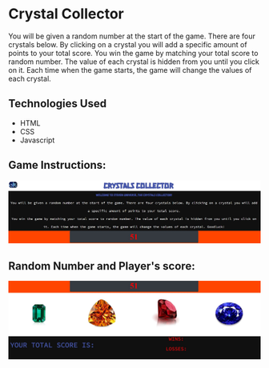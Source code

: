 # Crystal Collector 
You will be given a random number at the start of the game. There are four crystals below. By clicking on a crystal you will add a specific amount of points to your total score.
You win the game by matching your total score to random number. The value of each crystal is hidden from you until you click on it. Each time when the game starts, the game will change the values of each crystal.

## Technologies Used
- HTML
- CSS
- Javascript

## Game Instructions:
![crystal collector](assets/images/c1.JPG)

## Random Number and Player's score:
![crystal collector](assets/images/c2.JPG)
